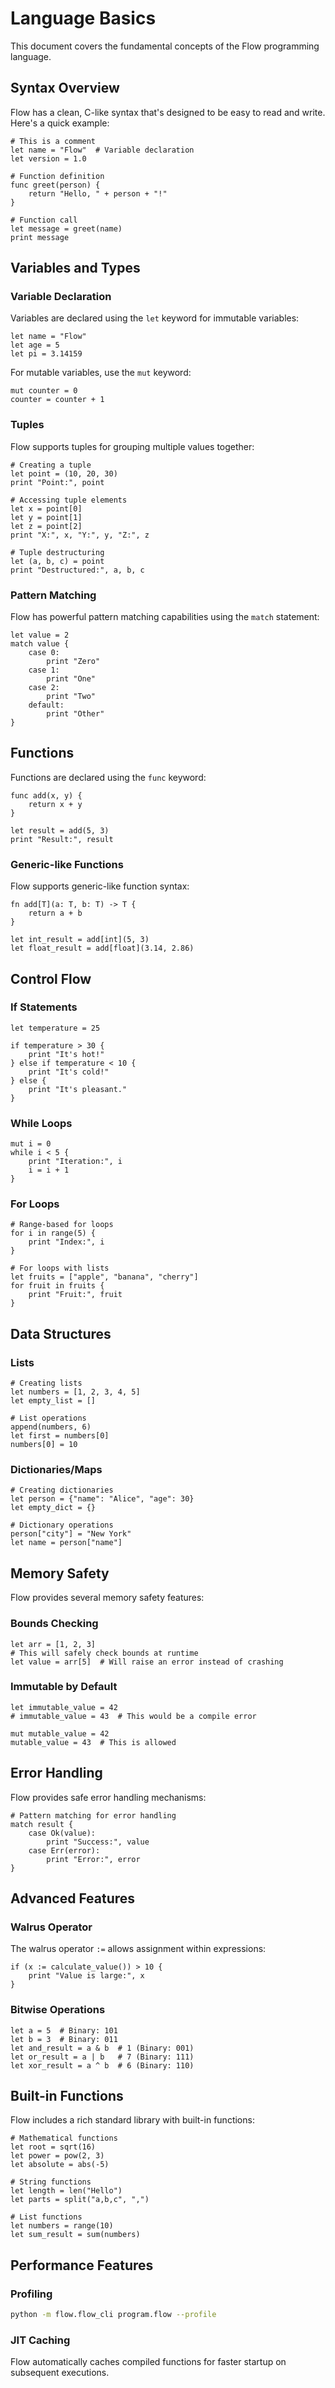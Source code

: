 # Language Basics

This document covers the fundamental concepts of the Flow programming language.

## Syntax Overview

Flow has a clean, C-like syntax that's designed to be easy to read and write. Here's a quick example:

```flow
# This is a comment
let name = "Flow"  # Variable declaration
let version = 1.0

# Function definition
func greet(person) {
    return "Hello, " + person + "!"
}

# Function call
let message = greet(name)
print message
```

## Variables and Types

### Variable Declaration

Variables are declared using the `let` keyword for immutable variables:

```flow
let name = "Flow"
let age = 5
let pi = 3.14159
```

For mutable variables, use the `mut` keyword:

```flow
mut counter = 0
counter = counter + 1
```

### Tuples

Flow supports tuples for grouping multiple values together:

```flow
# Creating a tuple
let point = (10, 20, 30)
print "Point:", point

# Accessing tuple elements
let x = point[0]
let y = point[1]
let z = point[2]
print "X:", x, "Y:", y, "Z:", z

# Tuple destructuring
let (a, b, c) = point
print "Destructured:", a, b, c
```

### Pattern Matching

Flow has powerful pattern matching capabilities using the `match` statement:

```flow
let value = 2
match value {
    case 0:
        print "Zero"
    case 1:
        print "One"
    case 2:
        print "Two"
    default:
        print "Other"
}
```

## Functions

Functions are declared using the `func` keyword:

```flow
func add(x, y) {
    return x + y
}

let result = add(5, 3)
print "Result:", result
```

### Generic-like Functions

Flow supports generic-like function syntax:

```flow
fn add[T](a: T, b: T) -> T {
    return a + b
}

let int_result = add[int](5, 3)
let float_result = add[float](3.14, 2.86)
```

## Control Flow

### If Statements

```flow
let temperature = 25

if temperature > 30 {
    print "It's hot!"
} else if temperature < 10 {
    print "It's cold!"
} else {
    print "It's pleasant."
}
```

### While Loops

```flow
mut i = 0
while i < 5 {
    print "Iteration:", i
    i = i + 1
}
```

### For Loops

```flow
# Range-based for loops
for i in range(5) {
    print "Index:", i
}

# For loops with lists
let fruits = ["apple", "banana", "cherry"]
for fruit in fruits {
    print "Fruit:", fruit
}
```

## Data Structures

### Lists

```flow
# Creating lists
let numbers = [1, 2, 3, 4, 5]
let empty_list = []

# List operations
append(numbers, 6)
let first = numbers[0]
numbers[0] = 10
```

### Dictionaries/Maps

```flow
# Creating dictionaries
let person = {"name": "Alice", "age": 30}
let empty_dict = {}

# Dictionary operations
person["city"] = "New York"
let name = person["name"]
```

## Memory Safety

Flow provides several memory safety features:

### Bounds Checking

```flow
let arr = [1, 2, 3]
# This will safely check bounds at runtime
let value = arr[5]  # Will raise an error instead of crashing
```

### Immutable by Default

```flow
let immutable_value = 42
# immutable_value = 43  # This would be a compile error

mut mutable_value = 42
mutable_value = 43  # This is allowed
```

## Error Handling

Flow provides safe error handling mechanisms:

```flow
# Pattern matching for error handling
match result {
    case Ok(value):
        print "Success:", value
    case Err(error):
        print "Error:", error
}
```

## Advanced Features

### Walrus Operator

The walrus operator `:=` allows assignment within expressions:

```flow
if (x := calculate_value()) > 10 {
    print "Value is large:", x
}
```

### Bitwise Operations

```flow
let a = 5  # Binary: 101
let b = 3  # Binary: 011
let and_result = a & b  # 1 (Binary: 001)
let or_result = a | b   # 7 (Binary: 111)
let xor_result = a ^ b  # 6 (Binary: 110)
```

## Built-in Functions

Flow includes a rich standard library with built-in functions:

```flow
# Mathematical functions
let root = sqrt(16)
let power = pow(2, 3)
let absolute = abs(-5)

# String functions
let length = len("Hello")
let parts = split("a,b,c", ",")

# List functions
let numbers = range(10)
let sum_result = sum(numbers)
```

## Performance Features

### Profiling

```bash
python -m flow.flow_cli program.flow --profile
```

### JIT Caching

Flow automatically caches compiled functions for faster startup on subsequent executions.